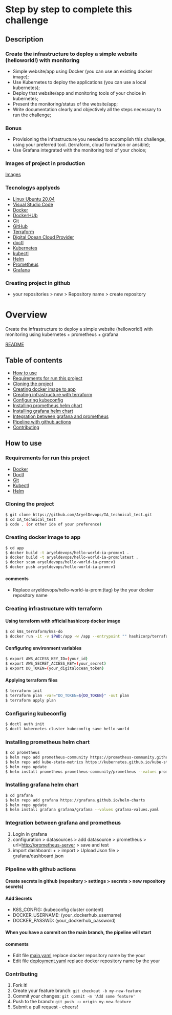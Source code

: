 # Step by step to complete this challenge

## Description

### Create the infrastructure to deploy a simple website (helloworld!) with monitoring

* Simple website/app using Docker (you can use an existing docker image);
* Use Kubernetes to deploy the applications (you can use a local kubernetes);
* Deploy that website/app and monitoring tools of your choice in kubernetes;
* Present the monitoring/status of the website/app;
* Write documentation clearly and objectively all the steps necessary to run the challenge;

### Bonus

* Provisioning the infrastructure you needed to accomplish this challenge, using your
preferred tool. (terraform, cloud formation or ansible);
* Use Grafana integrated with the monitoring tool of your choice;

### Images of project in production

[Images](images_results)

### Tecnologys applyeds

* [Linux Ubuntu 20.04](https://ubuntu.com/download)
* [Visual Studio Code](https://visualstudio.microsoft.com/pt-br/)
* [Docker](https://docs.docker.com/engine/install/)
* [DockerHUb](https://hub.docker.com/)
* [Git](https://git-scm.com/)
* [GitHub](https://github.com)
* [Terraform](https://www.terraform.io/)
* [Digital Ocean Cloud Provider](https://cloud.digitalocean.com/)
* [doctl](https://docs.digitalocean.com/reference/doctl/how-to/install/)
* [Kubernetes](https://kubernetes.io/pt-br/)
* [kubectl](https://kubernetes.io/docs/tasks/tools/install-kubectl-linux/)
* [Helm](https://helm.sh/)
* [Prometheus](https://prometheus.io/)
* [Grafana](https://grafana.com/)

### Creating project in github

* your repositories > new > Repository name > create repository

# Overview

Create the infrastructure to deploy a simple website (helloworld!) with
monitoring using kubernetes + prometheus + grafana

[README](README.md)

## Table of contents

* [How to use](#How-to-use)
* [Requirements for run this project](#Requirements-for-run-this-project)
* [Cloning the project](#Cloning-the-project)
* [Creating docker image to app](#Creating-docker-image-to-app)
* [Creating infrastructure with terraform](#Creating-infrastructure-with-terraform)
* [Configuring kubeconfig](#Configuring-kubeconfig)
* [Installing prometheus helm chart](#Installing-prometheus-helm-chart)
* [Installing grafana helm chart](#Installing-grafana-helm-chart)
* [Integration between grafana and prometheus](#Integration-between-grafana-and-prometheus)
* [Pipeline with github actions](#Pipeline-with-github-actions)
* [Contributing](#Contributing)

## How to use

### Requirements for run this project

* [Docker](https://docs.docker.com/engine/install/)
* [Doctl](https://docs.digitalocean.com/reference/doctl/how-to/install/)
* [Git](https://git-scm.com/)
* [Kubectl](https://kubernetes.io/docs/tasks/tools/install-kubectl-linux/)
* [Helm](https://helm.sh/)

### Cloning the project

```sh
$ git clone https://github.com/AryelDevops/IA_technical_test.git
$ cd IA_technical_test
$ code . (or other ide of your preference)
```

### Creating docker image to app

```sh
$ cd app
$ docker build -t aryeldevops/hello-world-ia-prom:v1 .
$ docker build -t aryeldevops/hello-world-ia-prom:latest .
$ docker scan aryeldevops/hello-world-ia-prom:v1
$ docker push aryeldevops/hello-world-ia-prom:v1
```

#### comments

* Replace aryeldevops/hello-world-ia-prom:(tag) by the your docker repository name

### Creating infrastructure with terraform

#### Using terraform with official hashicorp docker image

```sh
$ cd k8s_terraform/k8s-do
$ docker run -it -v $PWD:/app -w /app --entrypoint "" hashicorp/terraform:light sh
```

#### Configuring environment variables

```sh
$ export AWS_ACCESS_KEY_ID=(your_id)
$ export AWS_SECRET_ACCESS_KEY=(your_secret)
$ export DO_TOKEN=(your_digitalocean_token)
```

#### Applying terraform files

```sh
$ terraform init
$ terraform plan -var="DO_TOKEN=${DO_TOKEN}" -out plan
$ terraform apply plan
```

### Configuring kubeconfig

```sh
$ doctl auth init 
$ doctl kubernetes cluster kubeconfig save hello-world 
```

### Installing prometheus helm chart

```sh
$ cd prometheus
$ helm repo add prometheus-community https://prometheus-community.github.io/helm-charts
$ helm repo add kube-state-metrics https://kubernetes.github.io/kube-state-metrics
$ helm repo update
$ helm install prometheus prometheus-community/prometheus --values prometheus-values.yaml
```

### Installing grafana helm chart

```sh
$ cd grafana
$ helm repo add grafana https://grafana.github.io/helm-charts
$ helm repo update
$ helm install grafana grafana/grafana --values grafana-values.yaml
```

### Integration between grafana and prometheus

1. Login in grafana
2. configuration > datasources > add datasource > prometheus > url=<http://prometheus-server> > save and test
3. import dashboard: + > import > Upload Json file > grafana/dashboard.json

### Pipeline with github actions

#### Create secrets in github (repository > settings > secrets > new repository secrets)

#### Add Secrets

* K8S_CONFIG: (kubeconfig cluster content)
* DOCKER_USERNAME: (your_dockerhub_username)
* DOCKER_PASSWD: (your_dockerhub_password)

#### When you have a commit on the main branch, the pipeline will start

#### comments

* Edit file [main.yaml](.github/workflows/main.yaml) replace docker repository name by the your
* Edit file [deployment.yaml](k8s/deployment.yaml) replace docker repository name by the your

### Contributing

1. Fork it!
2. Create your feature branch: `git checkout -b my-new-feature`
3. Commit your changes: `git commit -m 'Add some feature'`
4. Push to the branch: `git push -u origin my-new-feature`
5. Submit a pull request - cheers!
